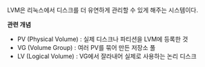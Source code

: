 LVM은 리눅스에서 디스크를 더 유연하게 관리할 수 있게 해주는 시스템이다.

**관련 개념**
- PV (Physical Volume) : 실제 디스크나 파티션을 LVM에 등록한 것
- VG (Volume Group) : 여러 PV를 묶어 만든 저장소 풀
- LV (Logical Volume) : VG에서 잘라내어 실제로 사용하는 논리 디스크
